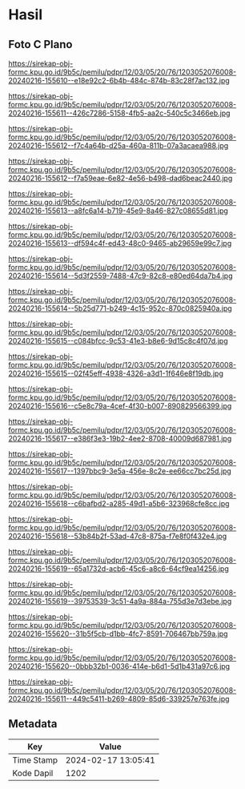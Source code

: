 # Hasil

## Foto C Plano

https://sirekap-obj-formc.kpu.go.id/9b5c/pemilu/pdpr/12/03/05/20/76/1203052076008-20240216-155610--e18e92c2-6b4b-484c-874b-83c28f7ac132.jpg

https://sirekap-obj-formc.kpu.go.id/9b5c/pemilu/pdpr/12/03/05/20/76/1203052076008-20240216-155611--426c7286-5158-4fb5-aa2c-540c5c3466eb.jpg

https://sirekap-obj-formc.kpu.go.id/9b5c/pemilu/pdpr/12/03/05/20/76/1203052076008-20240216-155612--f7c4a64b-d25a-460a-811b-07a3acaea988.jpg

https://sirekap-obj-formc.kpu.go.id/9b5c/pemilu/pdpr/12/03/05/20/76/1203052076008-20240216-155612--f7a59eae-6e82-4e56-b498-dad6beac2440.jpg

https://sirekap-obj-formc.kpu.go.id/9b5c/pemilu/pdpr/12/03/05/20/76/1203052076008-20240216-155613--a8fc6a14-b719-45e9-8a46-827c08655d81.jpg

https://sirekap-obj-formc.kpu.go.id/9b5c/pemilu/pdpr/12/03/05/20/76/1203052076008-20240216-155613--df594c4f-ed43-48c0-9465-ab29659e99c7.jpg

https://sirekap-obj-formc.kpu.go.id/9b5c/pemilu/pdpr/12/03/05/20/76/1203052076008-20240216-155614--5d3f2559-7488-47c9-82c8-e80ed64da7b4.jpg

https://sirekap-obj-formc.kpu.go.id/9b5c/pemilu/pdpr/12/03/05/20/76/1203052076008-20240216-155614--5b25d771-b249-4c15-952c-870c0825940a.jpg

https://sirekap-obj-formc.kpu.go.id/9b5c/pemilu/pdpr/12/03/05/20/76/1203052076008-20240216-155615--c084bfcc-9c53-41e3-b8e6-9d15c8c4f07d.jpg

https://sirekap-obj-formc.kpu.go.id/9b5c/pemilu/pdpr/12/03/05/20/76/1203052076008-20240216-155615--02f45eff-4938-4326-a3d1-1f646e8f19db.jpg

https://sirekap-obj-formc.kpu.go.id/9b5c/pemilu/pdpr/12/03/05/20/76/1203052076008-20240216-155616--c5e8c79a-4cef-4f30-b007-890829566399.jpg

https://sirekap-obj-formc.kpu.go.id/9b5c/pemilu/pdpr/12/03/05/20/76/1203052076008-20240216-155617--e386f3e3-19b2-4ee2-8708-40009d687981.jpg

https://sirekap-obj-formc.kpu.go.id/9b5c/pemilu/pdpr/12/03/05/20/76/1203052076008-20240216-155617--1397bbc9-3e5a-456e-8c2e-ee66cc7bc25d.jpg

https://sirekap-obj-formc.kpu.go.id/9b5c/pemilu/pdpr/12/03/05/20/76/1203052076008-20240216-155618--c6bafbd2-a285-49d1-a5b6-323968cfe8cc.jpg

https://sirekap-obj-formc.kpu.go.id/9b5c/pemilu/pdpr/12/03/05/20/76/1203052076008-20240216-155618--53b84b2f-53ad-47c8-875a-f7e8f0f432e4.jpg

https://sirekap-obj-formc.kpu.go.id/9b5c/pemilu/pdpr/12/03/05/20/76/1203052076008-20240216-155619--65a1732d-acb6-45c6-a8c6-64cf9ea14256.jpg

https://sirekap-obj-formc.kpu.go.id/9b5c/pemilu/pdpr/12/03/05/20/76/1203052076008-20240216-155619--39753539-3c51-4a9a-884a-755d3e7d3ebe.jpg

https://sirekap-obj-formc.kpu.go.id/9b5c/pemilu/pdpr/12/03/05/20/76/1203052076008-20240216-155620--31b5f5cb-d1bb-4fc7-8591-706467bb759a.jpg

https://sirekap-obj-formc.kpu.go.id/9b5c/pemilu/pdpr/12/03/05/20/76/1203052076008-20240216-155620--0bbb32b1-0036-414e-b6d1-5d1b431a97c6.jpg

https://sirekap-obj-formc.kpu.go.id/9b5c/pemilu/pdpr/12/03/05/20/76/1203052076008-20240216-155611--449c5411-b269-4809-85d6-339257e763fe.jpg


## Metadata

| Key        | Value               |
| ---------- | ------------------- |
| Time Stamp | 2024-02-17 13:05:41 |
| Kode Dapil | 1202                |



